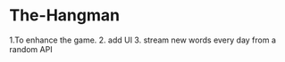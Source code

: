# The-Hangman
  1.To enhance the game.
  2. add UI 
  3. stream new words every day from a random API
  
  
  
